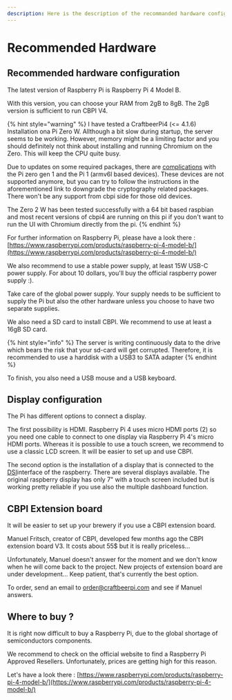 ```yaml
---
description: Here is the description of the recommanded hardware configuration for CBPI.
---
```


# Recommended Hardware

## Recommended hardware configuration

The latest version of Raspberry Pi is Raspberry Pi 4 Model B.

With this version, you can choose your RAM from 2gB to 8gB. The 2gB version is sufficient to run CBPI V4.

{% hint style="warning" %}
I have tested a CraftbeerPi4 (<= 4.1.6) Installation ona Pi Zero W. Allthough a bit slow during startup, the server seems to be working. However, memory might be a limiting factor and you should definitely not think about installing and running Chromium on the Zero. This will keep the CPU quite busy.

Due to updates on some required packages, there are [complications](https://github.com/PiBrewing/craftbeerpi4/issues/108) with the Pi zero gen 1 and the Pi 1 (armv6l based devices). These devices are not supported anymore, but you can try to follow the instructions in the aforementioned link to downgrade the cryptography related packages. There won't be any support from cbpi side for those old devices.

The Zero 2 W has been tested successfully with a 64 bit based raspbian and most recent versions of cbpi4 are running on this pi if you don't want to run the UI with Chromium directly from the pi.
{% endhint %}

For further information on Raspberry Pi, please have a look there : [https://www.raspberrypi.com/products/raspberry-pi-4-model-b/](https://www.raspberrypi.com/products/raspberry-pi-4-model-b/)

We also recommend to use a stable power supply, at least 15W USB-C power supply. For about 10 dollars, you'll buy the official raspberry power supply :).

Take care of the global power supply. Your supply needs to be sufficient to supply the Pi but also the other hardware unless you choose to have two separate supplies.

We also need a SD card to install CBPI. We recommend to use at least a 16gB SD card.&#x20;

{% hint style="info" %}
The server is writing continuously data to the drive which bears the risk that your sd-card will get corrupted. Therefore, it is recommended to use a harddisk with a USB3 to SATA adapter
{% endhint %}

To finish, you also need a USB mouse and a USB keyboard.

## Display configuration

The Pi has different options to connect a display.&#x20;

The first possibility is HDMI. Raspberry Pi 4 uses micro HDMI ports (2) so you need one cable to connect to one display via Raspberry Pi 4's micro HDMI ports. Whereas it is possible to use a touch screen, we recommend to use a classic LCD screen. It will be easier to set up and use CBPI. &#x20;

The second option is the installation of a display that is connected to the [DSI](https://de.wikipedia.org/wiki/Display\_Serial\_Interface)interface of the raspberry. There are several displays available. The original raspberry display has only 7" with a touch screen included but is working pretty reliable if you use also the multiple dashboard function.

## CBPI Extension board

It will be easier to set up your brewery if you use a CBPI extension board.

Manuel Fritsch, creator of CBPI, developed few months ago the CBPI extension board V3. It costs about 55$ but it is really priceless...

Unfortunately, Manuel doesn't answer for the moment and we don't know when he will come back to the project. New projects of extension board are under development... Keep patient, that's currently the best option.&#x20;

To order, send an email to order@craftbeerpi.com and see if Manuel answers.

## Where to buy ?

It is right now difficult to buy a Raspberry Pi, due to the global shortage of semiconductors components.

We recommend to check on the official website to find a Raspberry Pi Approved Resellers. Unfortunately, prices are getting high for this reason.

Let's have a look there : [https://www.raspberrypi.com/products/raspberry-pi-4-model-b/](https://www.raspberrypi.com/products/raspberry-pi-4-model-b/)


